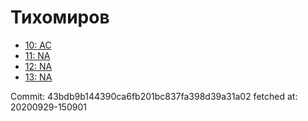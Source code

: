 # Тихомиров
- [10: AC](10.md)
- [11: NA](11.md)
- [12: NA](12.md)
- [13: NA](13.md)

Commit: 43bdb9b144390ca6fb201bc837fa398d39a31a02
 fetched at: 20200929-150901
